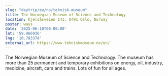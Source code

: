 ```yaml
---
slug: "daytrip/eu/no/teknisk-museum"
title: The Norwegian Museum of Science and Technology
location: Kjelsåsveien 143, 0491 Oslo, Norway
poster: ways
date: '2025-06-10T00:00:00'
lat: '59.966936'
lng: '10.783378'
external_url: https://www.tekniskmuseum.no/en/
---
```


The Norwegian Museum of Science and Technology. The museum has more than 25 permanent and temporary exhibitions on energy, oil, industry, medicine, aircraft, cars and trains. Lots of fun for all ages.
